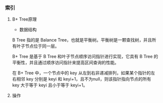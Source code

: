 ### 索引

1. B+ Tree原理

   - 数据结构

   B Tree 指的是 Balance Tree，也就是平衡树。平衡树是一颗查找树，并且所有叶子节点位于同一层。

   B+ Tree 是基于 B Tree 和叶子节点顺序访问指针进行实现，它具有 B Tree 的平衡性，并且通过顺序访问指针来提高区间查询的性能。

   在 B+ Tree 中，一个节点中的 key 从左到右非递减排列，如果某个指针的左右相邻 key 分别是 keyi 和 keyi+1，且不为null，则该指针指向节点的所有 key 大于等于 keyi 且小于等于 keyi+1。



2. 操作

   